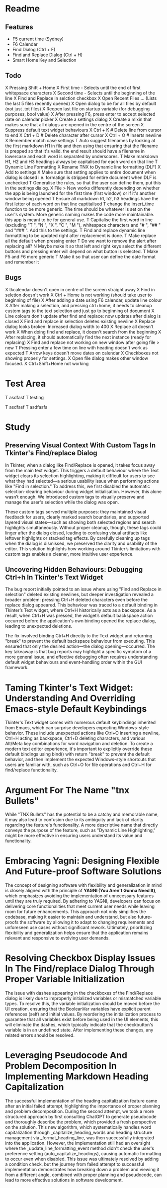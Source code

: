 # Readme

## Features 
- F5 current time (Sydney)
- F6 Calendar
- Find Dialog (Ctrl + F)
- Find and Replace Dialog (Ctrl + H)
- Smart Home Key and Selection

## Todo
X Pressing Shift + Home
	X First time - Selects until the end of first whitepsace characters
	X Second time - Selects until the beginning of the line
X Find and Replace in selction checkbox
X Open Recent Files ... (Lists the last 5 files recently opened)
X Open dialog to be for all files by default (not just .txt files)
X Reopen last file on startup variable (for debugging purposes, bool value)
X After pressing F6, press enter to accept selected date on calendar picker
X Create a settings dialog
X Create a mixin that makes sure that all dialogs are opened in the centre of the screen
X Suppress default text widget behaviours
	X Ctrl + K  # Delete line from cursor to end
	X Ctrl + D  # Delete character after cursor
	X Ctrl + O  # Inserts newline
X Remember match case settings
T Auto suggest filenames by looking at the first markdown H1 in file and then using that ensuring that the filename is prepped so that it's valid. the end result should have a filename in lowercase and each word is separated by underscores. 
T Make markdown H1, H2 and H3 headings always be capitalised for each word on that line
T Dynamic Line Formatting
	X Rename TNX to Dynamic line formatting (DLF)
	X Add to settings
	X Make sure that setting applies to entire document when dialog is closed i.e. formatign is stripped for entire document when DLF is unchecked
	T Generalise the rules, so that the user can define them, put this in the settings dialog.
X File > New works differently depending on whether the app is being launched for the first time (first window) or if it's another window being opened
T Ensure all markdown h1, h2, h3 headings have the first letter of each word on that line captitalised
T change the insert_time function to be more generic. The time should be whatever is set on the user's system. More generic naming makes the code more maintainable. this app is meant to be for general use. 
T Capitalise the first word in line (excluding "T ", "N ", "X ", "C ", "M "), whitespace characters and "# ", "## " and "### ". Add this to the settings.
T Find and replace dynamic line formattting to be updated right after replacement is done.
T Make replace all the default when pressing enter
	T Do we want to remove the alert after replacing all? 
		N Maybe make it so that left and right keys select the different buttons and pressing enter will depend on what button is selected.
T Make F5 and F6 more generic
	T Make it so that user can define the date format and remember it

## Bugs
X tkcalendar doesn't open in centre of the screen straight away
X Find in seletion doesn't work
X Ctrl + Home is not working (should take user to beginning of file)
X After adding a date using F6 calendar, update line colour
X After making a selection, and pressing ctrl+home, it needs to cleanup custom tags to the text selection and just go to beginning of document
X Line colours don't update after find and replace: now updates after dialog is closed
X Find and replace in selection deletes existing newline
X Replace dialog looks broken: Increased dialog width to 400
X Replace all doesn't work
X When doing find and replace, it doesn't search from the beginning
X After replacing, it should automatically find the next instance (ready for replacing)
X Find and replace not working on new window after going file > new
T Pressing enter a few time on line with heading doesn't work as expected
T Arrow keys doesn't move dates on calendar
X Checkboxes not showing properly for settings. 
X Open file dialog makes other window focused.
X Ctrl+Shift+Home not working 

# Test Area

T asdfasf 
	T testing
	
T asdfasf
T asdfasfa


# Study

## Preserving Visual Context With Custom Tags In Tkinter's Find/replace Dialog

In Tkinter, when a dialog like Find/Replace is opened, it takes focus away from the main text widget. This triggers a default behaviour where the Text widget clears its selection highlighting, making it difficult for users to see what they had selected—a serious usability issue when performing actions like "Find in selection." To address this, we first disabled the automatic selection-clearing behaviour during widget initialisation. However, this alone wasn’t enough. We introduced custom tags to visually preserve and manage the user's selection while the dialog was open.

These custom tags served multiple purposes: they maintained visual feedback for users, clearly marked search boundaries, and supported layered visual states—such as showing both selected regions and search highlights simultaneously. Without proper cleanup, though, these tags could linger after the dialog closed, leading to confusing visual artifacts like leftover highlights or stacked tag effects. By carefully cleaning up tags when the dialog is dismissed, we preserved the clarity and usability of the editor. This solution highlights how working around Tkinter’s limitations with custom tags enables a cleaner, more intuitive user experience.

## Uncovering Hidden Behaviours: Debugging Ctrl+h In Tkinter's Text Widget

The bug report initially pointed to an issue where using "Find and Replace in selection" deleted existing newlines, but deeper investigation revealed a broader problem: pressing Ctrl+H deleted characters even before the replace dialog appeared. This behaviour was traced to a default binding in Tkinter’s Text widget, where Ctrl+H historically acts as a backspace. As a result, when Ctrl+H was pressed, the widget’s default backspace action occurred before the application's own binding opened the replace dialog, leading to unexpected deletions.

The fix involved binding Ctrl+H directly to the Text widget and returning "break" to prevent the default backspace behaviour from executing. This ensured that only the desired action—the dialog opening—occurred. The key takeaway is that bug reports may highlight a specific symptom of a more general issue, and effective debugging often requires understanding default widget behaviours and event-handling order within the GUI framework.

# Taming Tkinter's Text Widget: Understanding And Overriding Emacs-style Default Keybindings

Tkinter's Text widget comes with numerous default keybindings inherited from Emacs, which can surprise developers expecting Windows-style behavior. These include unexpected actions like Ctrl+O inserting a newline, Ctrl+H acting as backspace, Ctrl+D deleting characters, and various Alt/Meta key combinations for word navigation and deletion. To create a modern text editor experience, it's important to explicitly override these default bindings using bind() with return "break" to prevent the default behavior, and then implement the expected Windows-style shortcuts that users are familiar with, such as Ctrl+O for file operations and Ctrl+H for find/replace functionality.

# Argument For The Name "tnx Bullets"

While "TNX Bullets" has the potential to be a catchy and memorable name, it may also lead to confusion due to its ambiguity and lack of clarity regarding the feature's functionality. A more descriptive name that directly conveys the purpose of the feature, such as "Dynamic Line Highlighting," might be more effective in ensuring users understand its value and functionality.

# Embracing Yagni: Designing Flexible And Future-proof Software Solutions

The concept of designing software with flexibility and generalization in mind is closely aligned with the principle of **YAGNI (You Aren't Gonna Need It)**, which emphasizes avoiding the implementation of unnecessary features until they are truly required. By adhering to YAGNI, developers can focus on delivering core functionalities that meet current user needs while leaving room for future enhancements. This approach not only simplifies the codebase, making it easier to maintain and understand, but also future-proofs the software by allowing it to adapt to changing requirements and unforeseen use cases without significant rework. Ultimately, prioritizing flexibility and generalization helps ensure that the application remains relevant and responsive to evolving user demands.

# Resolving Checkbox Display Issues In The Find/replace Dialog Through Proper Variable Initialization

The issue with dashes appearing in the checkboxes of the Find/Replace dialog is likely due to improperly initialized variables or mismatched variable types. To resolve this, the variable initialization should be moved before the UI creation, ensuring that the BooleanVar variables have explicit parent references (self) and initial values. By reordering the initialization process to guarantee that all variables exist before being used in the UI elements, this will eliminate the dashes, which typically indicate that the checkbutton's variable is in an undefined state. After implementing these changes, any related errors should be resolved.

# Leveraging Pseudocode And Problem Decomposition In Implementing Markdown Heading Capitalization

The successful implementation of the heading capitalization feature came after an initial failed attempt, highlighting the importance of proper planning and problem decomposition. During the second attempt, we took a more structured approach by first consulting ChatGPT to generate pseudocode and thoroughly describe the problem, which provided a fresh perspective on the solution. This new algorithm, which systematically handles word capitalization through _capitalize_heading_words and heading structure management via _format_heading_line, was then successfully integrated into the application. However, the implementation still had an oversight where the _update_line_formatting_event method didn't check the user's preference setting (auto_capitalize_headings), causing automatic formatting to occur even when disabled. This issue was ultimately resolved by adding a condition check, but the journey from failed attempt to successful implementation demonstrates how breaking down a problem and viewing it from a different angle, combined with proper planning and pseudocode, can lead to more effective solutions in software development.
